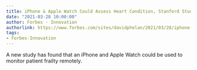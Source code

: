 ```yaml
---
title: iPhone & Apple Watch Could Assess Heart Condition, Stanford Study Finds
date: "2021-03-28 10:00:00"
author: Forbes - Innovation
authorlink: https://www.forbes.com/sites/davidphelan/2021/03/28/iphone--apple-watch-could-assess-heart-condition-stanford-study-finds/
tags:
- Forbes-Innovation
---
```

A new study has found that an iPhone and Apple Watch could be used to monitor patient frailty remotely.
